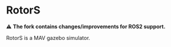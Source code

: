 RotorS
===============
:warning: **The fork contains changes/improvements for ROS2 support.**

RotorS is a MAV gazebo simulator.
